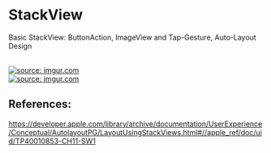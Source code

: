 # StackView
Basic StackView: ButtonAction, ImageView and Tap-Gesture, Auto-Layout Design


</br>
<a href="https://imgur.com/hvgAAK9"><img src="https://i.imgur.com/hvgAAK9.png" title="source: imgur.com" /></a>
</br>
<a href="https://imgur.com/oGWcEgu"><img src="https://i.imgur.com/oGWcEgu.png" title="source: imgur.com" /></a>

References:
------------
https://developer.apple.com/library/archive/documentation/UserExperience/Conceptual/AutolayoutPG/LayoutUsingStackViews.html#//apple_ref/doc/uid/TP40010853-CH11-SW1
